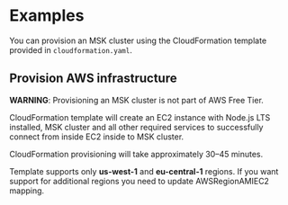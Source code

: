 # Examples

You can provision an MSK cluster using the CloudFormation template provided in `cloudformation.yaml`.

## Provision AWS infrastructure

**WARNING**: Provisioning an MSK cluster is not part of AWS Free Tier.

CloudFormation template will create an EC2 instance with Node.js LTS installed, MSK cluster and all other
required services to successfully connect from inside EC2 inside to MSK cluster.

CloudFormation provisioning will take approximately 30–45 minutes.

Template supports only **us-west-1** and **eu-central-1** regions. If you want support for additional regions you need to update
AWSRegionAMIEC2 mapping.
